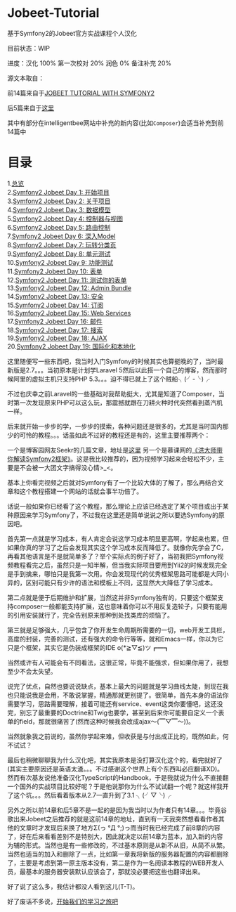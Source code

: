 # Jobeet-Tutorial

基于Symfony2的Jobeet官方实战课程个人汉化

目前状态：WIP

进度：汉化 100% 第一次校对 20% 润色 0% 备注补充 20%

源文本取自：

前14篇来自于[JOBEET TUTORIAL WITH SYMFONY2](http://www.ens.ro/2012/03/21/jobeet-tutorial-with-symfony2)

后5篇来自于[这里](http://intelligentbee.com/blog/category/php-and-symfony)

其中有部分在intelligentbee网站中补充的新内容(比如`Composer`)会适当补充到前14篇中


# 目录
1.[总览](01_General.md)  
2.[Symfony2 Jobeet Day 1: 开始项目](02_Starting_up_the_project.md)  
3.[Symfony2 Jobeet Day 2: 关于项目](03_The_Project.md)  
4.[Symfony2 Jobeet Day 3: 数据模型](04_The_Data_Model.md)  
5.[Symfony2 Jobeet Day 4: 控制器与视图](05_Controller_and_the_View.md)  
6.[Symfony2 Jobeet Day 5: 路由控制](06_The_Routing.md)  
7.[Symfony2 Jobeet Day 6: 深入Model](07_More_with_the_Model.md)  
8.[Symfony2 Jobeet Day 7: 玩转分类页](08_Playing_with_the_Category_Page.md)  
9.[Symfony2 Jobeet Day 8: 单元测试](09_The_Unit_Tests.md)  
10.[Symfony2 Jobeet Day 9: 功能测试](10_The_Functional_Tests.md)  
11.[Symfony2 Jobeet Day 10: 表单](11_The_Forms.md)  
12.[Symfony2 Jobeet Day 11: 测试你的表单](12_Testing_your_Forms.md)  
13.[Symfony2 Jobeet Day 12: Admin Bundle](13_The_Admin_Bundle.md)  
14.[Symfony2 Jobeet Day 13: 安全](14_Security.md)  
15.[Symfony2 Jobeet Day 14: 订阅](15_Feeds.md)  
16.[Symfony2 Jobeet Day 15: Web Services](16_Web_Services.md)  
17.[Symfony2 Jobeet Day 16: 邮件](17_The_Mailer.md)  
18.[Symfony2 Jobeet Day 17: 搜索](18_Search.md)  
19.[Symfony2 Jobeet Day 18: AJAX](19_AJAX.md)  
20.[Symfony2 Jobeet Day 19: 国际化和本地化](20_Internationalization_and_Localization.md)  


这里随便写一些东西吧，我当时入门Symfony的时候其实也算挺晚的了，当时最新版是2.7。。。当初原本是计划学Laravel 5然后以此搭一个自己的博客，然而那时候阿里的虚拟主机只支持PHP 5.3。。。迫不得已就上了这个贼船╮(╯-╰)╭ 

不过也庆幸之前Laravel的一些基础对我帮助挺大，尤其是知道了Composer，当时第一次发现原来PHP可以这么玩，那震撼就跟在刀耕火种时代突然看到蒸汽机一样。

后来就开始一步步的学，一步步的摸索，各种问题还是很多的，尤其是当时国内那少的可怜的教程。。。话虽如此不过好的教程还是有的，这里主要推荐两个：

一个是博客园网友Seekr的几篇文章，地址是[这里](http://www.cnblogs.com/Seekr/tag/Symfony2/)
另一个是慕课网的[《洪大师带你解读Symfony2框架》](http://www.imooc.com/learn/244)。这是我比较推荐的，因为视频学习起来会轻松不少，主要是不会被一大团文字搞得没心情>_<。

基本上你看完视频之后就对Symfony有了一个比较大体的了解了，那么再结合文章和这个教程搭建一个网站的话就会事半功倍了。

话说一般如果你已经看了这个教程，那么理论上应该已经选定了某个项目或出于某种原因来学习Symfony了，不过我在这里还是简单说说之所以要选Symfony的原因吧。

首先第一点就是学习成本，有人肯定会说这学习成本明显更高啊，学起来也累，但如果你真的学习了之后会发现其实这个学习成本反而降低了。就像你先学会了C，再看其他语言是不是就简单多了？举个实际点的例子好了，当初我把Symfony视频教程看完之后，虽然只是一知半解，但当我实际项目要用到Yii2的时候发现完全是手到擒来，哪怕只是我第一次用。你会发现现代的优秀框架思路可能都是大同小异的，区别可能只有少许的语法和模板上不同，这显然大大降低了学习成本。

第二点就是便于后期维护和扩展，当然这并非Symfony独有的，只要这个框架支持composer一般都能支持扩展，这也意味着你可以不用反复造轮子，只要有能用的引用安装就行了，完全告别原来那种到处找类库的烦恼了。

第三就是足够强大，几乎包含了你开发生命周期所需要的一切，web开发工具栏，高度的封装，完善的测试，还有强大的命令行等等，就和Emacs一样，你以为它只是个框架，其实它是伪装成框架的IDE o(*≧▽≦)ツ┏━┓

当然或许有人可能会有不同看法，这很正常，毕竟不能强求，但如果你用了，我想至少不会太失望。

说完了优点，自然也要说说缺点，基本上最大的问题就是学习曲线太陡，到现在我也只能说我是会用，不敢说掌握，精通那就更别提了。很简单，首先本身的语法你需要学习，思路需要理解，接着可能还有service、event这类你要懂吧，这还没完，别忘了最重要的Doctrine和Twig也要学，甚至到后来你可能要自定义一个表单的field，那就很痛苦了(然而这种时候我会改成ajax～(▔▽▔～))。

当然就象我之前说的，虽然你学起来难，但收获是与付出成正比的，既然如此，何不试试？

最后也稍微聊聊我为什么汉化吧，其实我原本是没打算汉化这个的，看完就好了(其实主要原因还是英语太渣。。。不过感谢这个世界上有个东西叫必应翻译XD)。然而有次基友说他准备汉化TypeScript的Handbook，于是我就说为什么不直接翻一个国外的实战项目比较好呢？于是他说那你为什么不试试翻一个呢？就这样我开了这个坑。。。然后看着版本从2.7一直升到了3.1 ╮(╯▽╰)╭

另外之所以前14章和后5章不是一起的是因为我当时以为作者只有14章。。。毕竟谷歌出来Jobeet之后推荐的就是这前14章的地址，直到有一天我突然想看看作者其他的文章时才发现后来换了地方Σ(っ °Д °;)っ而当时我已经完成了前8章的内容了，好在后来看看差别不是特别大，因此就决定以前14章为蓝本，加入新的内容为辅的形式。当然也是有一些修改的，不过基本原则是从新不从旧，从简不从繁。当然也适当的加入和删除了一点，比如第一章我将新版的服务器配置的内容都删除了，主要是考虑到第一原主版本没有，第二是作为一名阅读本教程的WEB开发人员，最基本的服务器安装默认应该会了，那就没必要把这些也翻译出来。

好了说了这么多，我估计都没人看到这儿(T-T)。

好了废话不多说，[开始我们的学习之旅吧](01_General.md)
